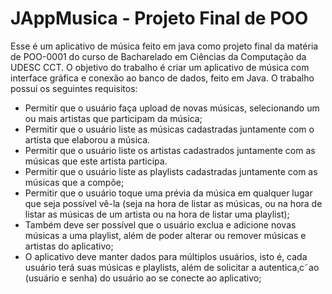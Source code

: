 # JAppMusica - Projeto Final de POO

Esse é um aplicativo de música feito em java como projeto final da matéria de POO-0001 do curso de Bacharelado em Ciências da Computação da UDESC CCT.
O objetivo do trabalho é criar um aplicativo de música com interface gráfica e conexão ao banco de dados, feito em Java. O trabalho possui os seguintes requisitos:
- Permitir que o usuário faça upload de novas músicas, selecionando um ou mais artistas
que participam da música;
- Permitir que o usuário liste as músicas cadastradas juntamente com o artista que
elaborou a música.
- Permitir que o usuário liste os artistas cadastrados juntamente com as músicas que este artista participa.
- Permitir que o usuário liste as playlists cadastradas juntamente com as músicas que a compõe;
- Permitir que o usuário toque uma prévia da música em qualquer lugar que seja possível vê-la (seja na hora de listar as músicas, ou na hora de listar as músicas de um artista ou na hora de listar uma playlist);
- Também deve ser possível que o usuário exclua e adicione novas músicas a uma playlist, além de poder alterar ou remover músicas e artistas do aplicativo;
- O aplicativo deve manter dados para múltiplos usuários, isto é, cada usuário terá suas músicas e playlists, além de solicitar a autentica¸c˜ao (usuário e senha) do usuário ao se conecte ao aplicativo;